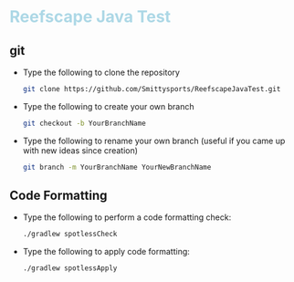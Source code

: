 <h1 style="color:lightblue;">Reefscape Java Test</h1>

## git
- Type the following to clone the repository
  ```bash
  git clone https://github.com/Smittysports/ReefscapeJavaTest.git
- Type the following to create your own branch
  ```bash
  git checkout -b YourBranchName
- Type the following to rename your own branch (useful if you came up with new ideas since creation)
  ```bash
  git branch -m YourBranchName YourNewBranchName

## Code Formatting
- Type the following to perform a code formatting check:
  ```bash
  ./gradlew spotlessCheck
- Type the following to apply code formatting:
  ```bash
  ./gradlew spotlessApply